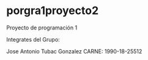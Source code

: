 # porgra1proyecto2
Proyecto de programación 1

Integrates del Grupo:

Jose Antonio Tubac Gonzalez   CARNE: 1990-18-25512
